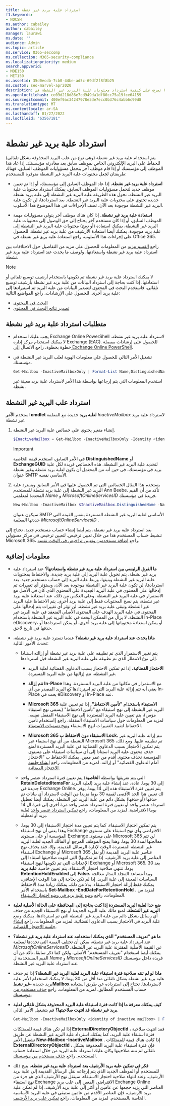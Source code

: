 ```yaml
---
title: استرداد علبة بريد غير نشطة
f1.keywords:
- NOCSH
ms.author: cabailey
author: cabailey
manager: laurawi
ms.date: ''
audience: Admin
ms.topic: article
ms.service: O365-seccomp
ms.collection: M365-security-compliance
ms.localizationpriority: medium
search.appverid:
- MOE150
- MET150
ms.assetid: 35d0ecdb-7cb0-44be-ad5c-69df2f8f8b25
ms.custom: seo-marvel-apr2020
description: تعرف على كيفية استرداد محتويات علبة البريد غير النشطة في Office 365 عن طريق تحويلها إلى علبة بريد جديدة تحتوي على محتويات علبة البريد غير النشطة.
ms.openlocfilehash: ce09d218d86e7cd949da1df80cc75a19fce64159
ms.sourcegitcommit: 400ef9ac34247978e3de7ecc0b376c4abb6c99d8
ms.translationtype: MT
ms.contentlocale: ar-SA
ms.lasthandoff: 01/27/2022
ms.locfileid: "63567181"
---
```

# <a name="recover-an-inactive-mailbox"></a>استرداد علبة بريد غير نشطة

يتم استخدام علبة بريد غير نشطة (وهي نوع من علب البريد المحذوفة بشكل تلقائي) للحفاظ على البريد الإلكتروني الخاص بموظف سابق بعد مغادرته مؤسستك. إذا عاد هذا الموظف إلى مؤسستك أو إذا قام موظف آخر بتحمل مسؤوليات الموظف السابق، فهناك طريقتان لجعل محتويات علبة البريد غير النشطة متوفرة للمستخدم:

- **استرداد علبة بريد غير نشطة.** إذا عاد الموظف السابق إلى مؤسستك، أو إذا تم تعيين موظف جديد لتحمل مسؤوليات الموظف السابق، يمكنك استرداد محتويات علبة البريد غير النشطة. تحول هذه الطريقة علبة البريد غير النشطة إلى علبة بريد نشطة جديدة تحتوي على محتويات علبة البريد غير النشطة. بعد استردادها، لن تكون علبة البريد غير النشطة موجودة بعد الآن. تصف الإجراءات في هذا الموضوع هذا الأسلوب.

- **استعادة علبة بريد غير نشطة.** إذا كان هناك موظف آخر يتولى مسؤوليات مهمة الموظف السابق، أو إذا كان مستخدم آخر يحتاج إلى حق الوصول إلى محتويات علبة البريد غير النشطة، يمكنك استعادة (أو دمج) محتويات علبة البريد غير النشطة إلى علبة بريد موجودة. يمكنك أيضا استعادة الأرشيف من علبة بريد غير نشطة. للحصول على إجراءات هذا الأسلوب، راجع استعادة علبة [بريد](restore-an-inactive-mailbox.md) غير نشطة في Office 365.

راجع [القسم مزيد](#more-information) من المعلومات للحصول على مزيد من التفاصيل حول الاختلافات بين استرداد علبة بريد غير نشطة واستعادتها، ولوصف ما يحدث عند استرداد علبة بريد غير نشطة.

> [!NOTE]
> لا يمكنك استرداد علبة بريد غير نشطة تم تكوينها باستخدام أرشيف توسيع تلقائي أو استعادتها. إذا كنت بحاجة إلى استرداد البيانات من علبة بريد غير نشطة بأرشيف توسيع تلقائي، فاستخدم البحث في المحتوى لتصدير البيانات من علبة البريد ثم استيرادها إلى علبة بريد أخرى. للحصول على الإرشادات، راجع المواضيع التالية:
>
> - [البحث في المحتوى](content-search.md)
> - [تصدير نتائج البحث في المحتوى](export-search-results.md)

## <a name="requirements-to-recover-an-inactive-mailbox"></a>متطلبات استرداد علبة بريد غير نشطة

- يجب عليك استخدام Exchange Online PowerShell لاسترداد علبة بريد غير نشطة. لا يمكنك استخدام مركز إدارة Exchange (EAC). للحصول على إرشادات مفصلة خطوة بخطوة، راجع الاتصال [إلى Exchange Online PowerShell](/powershell/exchange/connect-to-exchange-online-powershell).

- تشغيل الأمر التالي للحصول على معلومات الهوية لعلب البريد غير النشطة في مؤسستك.

  ```powershell
  Get-Mailbox -InactiveMailboxOnly | Format-List Name,DistinguishedName,ExchangeGuid,PrimarySmtpAddress
  ```

  استخدم المعلومات التي يتم إرجاعها بواسطة هذا الأمر لاسترداد علبة بريد معينة غير نشطة.

## <a name="recover-inactive-mailboxes"></a>استرداد علب البريد غير النشطة

استخدم **الأمر cmdlet لعلبة بريد** جديدة مع المعلمة  *InactiveMailbox*  لاسترداد علبة بريد غير نشطة.

1. إنشاء متغير يحتوي على خصائص علبة البريد غير النشطة.

   ```powershell
   $InactiveMailbox = Get-Mailbox -InactiveMailboxOnly -Identity <identity of inactive mailbox>
   ```

   > [!IMPORTANT]
   > في الأمر السابق، استخدم قيمة الخاصية **DistinguishedName** أو **ExchangeGUID** لتحديد علبة البريد غير النشطة. هذه الخصائص فريدة لكل علبة بريد في مؤسستك، في حين أنه من المحتمل أن يكون لعلبة بريد نشطة وغير نشطة عنوان SMTP الأساسي نفسه.

2. يستخدم هذا المثال الخصائص التي تم الحصول عليها في الأمر السابق ويسترد علبة البريد غير النشطة إلى علبة بريد نشطة للمستخدم Ann Beebe. تأكد من أن القيم المحددة لمعلمتي  *Name*  و  *MicrosoftOnlineServicesID*  فريدة في مؤسستك.

   ```powershell
   New-Mailbox -InactiveMailbox $InactiveMailbox.DistinguishedName -Name annbeebe -FirstName Ann -LastName Beebe -DisplayName "Ann Beebe" -MicrosoftOnlineServicesID Ann.Beebe@contoso.com -Password (ConvertTo-SecureString -String 'P@ssw0rd' -AsPlainText -Force) -ResetPasswordOnNextLogon $true
   ```

   سيكون عنوان SMTP الأساسي لعلبة البريد غير النشطة المستردة بنفس القيمة التي حددتها المعلمة  *MicrosoftOnlineServicesID*  .

بعد استرداد علبة بريد غير نشطة، يتم أيضا إنشاء حساب مستخدم جديد. تحتاج إلى تنشيط حساب المستخدم هذا من خلال تعيين ترخيص. لتعيين ترخيص في مركز مسؤولي Microsoft 365، راجع [إضافة مستخدمين وتعيين تراخيص في الوقت نفسه](../admin/add-users/add-users.md).

## <a name="more-information"></a>معلومات إضافية

- **ما الفرق الرئيسي بين استرداد علبة بريد غير نشطة واستعادتها؟** عند استرداد علبة بريد غير نشطة، يتم تحويل علبة البريد إلى علبة بريد جديدة، والاحتفاظ بمحتويات علبة البريد غير النشطة وبنيتها، وربط علبة البريد إلى حساب مستخدم جديد. بعد استردادها، لن تكون علبة البريد غير النشطة موجودة بعد الآن، وستؤثر أي تغييرات تم إدخالها على المحتوى في علبة البريد الجديدة على المحتوى الذي كان في الأصل مع الاستمرار في علبة البريد غير النشطة. وعلى العكس من ذلك، عند استعادة علبة بريد غير نشطة، يتم نسخ المحتويات فقط إلى علبة بريد أخرى. يتم الاحتفاظ علبة البريد غير النشطة وتبقى علبة بريد غير نشطة. لن تؤثر أي تغييرات يتم إدخالها على المحتوى في علبة البريد الهدف على المحتوى الأصلي المنعقد في علبة البريد غير النشطة. لا يزال من الممكن البحث في علبة البريد غير النشطة باستخدام In-Place eDiscovery، أو يمكن استعادة محتوياتها إلى علبة بريد أخرى، أو يمكن استردادها أو حذفها في تاريخ لاحق.

- **ماذا يحدث عند استرداد علبة بريد غير نشطة؟** عندما تسترد علبة بريد غير نشطة، تحدث الأمور التالية:

  - يتم تغيير الاستمرار الذي تم تطبيقه على علبة بريد غير نشطة أو إزالته استنادا إلى نوع الانتظار الذي تم تطبيقه على علبة البريد غير النشطة قبل استردادها.

    - **الاحتجاز القضائية.** إذا تم تمكين الاحتجاز بسبب الدعاوى القضائية لعلبة البريد غير النشطة، تتم إزالتها من علبة البريد المستردة.

    - **تتم إزالة In-Place** مع الاستمرار في مكانها من علبة البريد المستردة. وهذا يعني أنه تتم إزالة علبة البريد التي تم استردادها كع البريد المصدر من أي In-Place بحث في eDiscovery أو In-Place عنه.

    - **Microsoft 365 الاستبقاء باستخدام "تأمين الاحتفاظ".** إذا تم تعيين علبة البريد غير النشطة إلى نهج استبقاء مع "تأمين الاحتفاظ" (يسمى نهج استبقاء مؤمن)، يتم تعيين علبة البريد المستردة إلى نهج الاستبقاء المقفل نفسه. لمزيد من المعلومات حول سياسات الاستبقاء المقفلة، راجع [استخدام تأمين الاحتفاظ لتقييد التغييرات لنهج الاستبقاء [ونهج تسميات الاستبقاء](retention-preservation-lock.md).

    - **Microsoft 365 الاستبقاء دون الاحتفاظ ب Lock.** تتم إزالة علبة البريد غير النشطة من أي نهج استبقاء غير Microsoft 365 تم تطبيقه عليها. ومع ذلك، يتم تمكين الاحتجاز بسبب الدعاوى القضائية في علبة البريد المستردة لمنع حذف محتوى علبة البريد استنادا إلى أي سياسات استبقاء على مستوى المؤسسة تحذف محتوى أقدم من عمر معين. يمكنك الاحتفاظ ب "الاحتجاز أمام الدعاوى القضائية" أو إزالته. لمزيد من المعلومات، راجع [إنشاء جلسة الاحتجاز القضائية](create-a-litigation-hold.md).

  - يتم تعيين فترة استرداد عنصر واحد (التي يتم تعريفها بواسطة **الخاصية RetainDeletedItemsFor** لعلبة البريد) إلى 30 يوما. عادة، عند إنشاء علبة بريد جديدة في Exchange Online، يتم تعيين فترة الاستبقاء هذه إلى 14 يوما. يوفر لك تعيين هذا الحد الأقصى لقيمة 30 يوما مزيدا من الوقت لاسترداد أي بيانات تم حذفها (أو حذفها) بشكل دائم من علبة البريد غير النشطة. يمكنك أيضا تعطيل استرداد عنصر واحد أو تعيين فترة استرداد عنصر واحد مرة أخرى إلى فترة ال 14 يوما الافتراضية. لمزيد من المعلومات، راجع [تمكين استرداد عنصر واحد](/exchange/recipients-in-exchange-online/manage-user-mailboxes/enable-or-disable-single-item-recovery) لعلبة بريد أو تعطيله.

  - يتم تمكين احتجاز الاستبقاء، كما يتم تعيين مدة احتجاز الاستبقاء إلى 30 يوما. وهذا يعني أن نهج استبقاء Exchange الافتراضي وأي نهج استبقاء على مستوى المؤسسة أو على مستوى Exchange على مستوى Microsoft 365 لن تتم معالجتها لمدة 30 يوما. وهذا يمنح الموظف المرجع أو المالك الجديد لعلبة البريد غير النشطة المستردة الوقت لإدارة الرسائل القديمة. وإلا، فقد يحذف نهج استبقاء Exchange أو Microsoft 365 عناصر علبة البريد القديمة (أو نقل العناصر إلى علبة بريد الأرشيف، إذا تم تمكينها) التي انتهت صلاحيتها استنادا إلى الإعدادات التي تم تكوينها لنهج استبقاء Exchange أو Microsoft 365. بعد 30 يوما، تنتهي صلاحية احتجاز الاستبقاء، يتم تعيين خاصية **علبة بريد RetentionHoldEnabled** إلى **False**، ويبدأ مساعد المجلد المدار معالجة السياسات المعينة إلى علبة البريد. إذا لم تكن بحاجة إلى هذا الوقت الإضافي، يمكنك فقط إزالة احتجاز الاستبقاء. بدلا من ذلك، يمكنك زيادة مدة الاحتفاظ باستخدام الأمر **Set-Mailbox -EndDateForRetentionHold** . لمزيد من المعلومات، راجع [وضع علبة بريد في وضع احتجاز الاستبقاء](/exchange/security-and-compliance/messaging-records-management/mailbox-retention-hold).

- **ضع حدا لعلبة البريد المستردة إذا كنت بحاجة إلى المحافظة على الحالة الأصلية لعلبة البريد غير النشطة.** لمنع مالك علبة البريد الجديدة أو نهج الاستبقاء الجديد من حذف أي رسائل بشكل دائم من علبة البريد غير النشطة التي تم استردادها، يمكنك وضع علبة البريد في الاحتجاز بسبب الدعاوى القضائية. لمزيد من المعلومات، راجع [إنشاء جلسة الاحتجاز القضائية](./create-a-litigation-hold.md).

- **ما هو "تعريف المستخدم" الذي يمكنك استخدامه عند استرداد علبة بريد غير نشطة؟** عند استرداد علبة بريد غير نشطة، يمكن أن تختلف القيمة التي تحددها لمعلمة  *MicrosoftOnlineServicesID*  عن القيمة الأصلية المقترنة علبة البريد غير النشطة. يمكنك أيضا استخدام "تعريف المستخدم" الأصلي. ولكن كما ذكر سابقا، تأكد من أن القيم المستخدمة ل  *Name*  و  *MicrosoftOnlineServicesID*  فريدة داخل مؤسستك عند استرداد علبة البريد غير النشطة.

- **ماذا لو لم تنته صلاحية فترة استبقاء علبة البريد لعلبة البريد غير النشطة؟** إذا تم حذف علبة بريد غير نشطة بشكل تلقائي منذ أقل من 30 يوما، لا يمكنك استخدام الأمر علبة بريد جديدة **-غير نشطMailbox** لاستردادها. تحتاج إلى استرداده عن طريق استعادة حساب المستخدم المطابق. لمزيد من المعلومات، راجع [حذف مستخدم من مؤسستك](../admin/add-users/delete-a-user.md).

- **كيف يمكنك معرفة ما إذا كانت فترة استبقاء علبة البريد المحذوفة بشكل تلقائي لعلبة بريد غير نشطة قد انتهت صلاحيتها؟** قم بتشغيل الأمر التالي.

  ```powershell
  Get-Mailbox -InactiveMailboxOnly <identity of inactive mailbox> | Format-List ExternalDirectoryObjectId
  ```

  إذا لم تكن هناك قيمة للممتلكات **ExternalDirectoryObjectId** ، فقد انتهت صلاحية فترة استبقاء علبة البريد، كما يمكنك استرداد علبة البريد غير النشطة عن طريق تشغيل الأمر **New-Mailbox -InactiveMailbox** . إذا كانت هناك قيمة للممتلكات **ExternalDirectoryObjectId** ، فإن فترة استبقاء علبة البريد المحذوفة بشكل تلقائي لم تنته صلاحيتها وكان عليك استرداد علبة البريد من خلال استعادة حساب المستخدم. راجع [حذف مستخدم من مؤسستك](../admin/add-users/delete-a-user.md).

- **فكر في تمكين علبة بريد الأرشيف بعد استرداد علبة بريد غير نشطة.** يتيح ذلك للمستخدم أو الموظف الجديد الذي يتم إرجاعه نقل الرسائل القديمة إلى علبة بريد الأرشيف. وعند انتهاء صلاحية احتجاز الاستبقاء، سينقل نهج الأرشيف الذي هو جزء من نهج استبقاء Exchange الافتراضي المعين إلى علب بريد Exchange Online العناصر التي يزيد حجمها عن عامين أو أكثر إلى علبة بريد الأرشيف. إذا لم تمكن علبة بريد الأرشيف، فإن العناصر الأقدم من عامين ستبقى في علبة البريد الأساسية الخاصة بالمستخدم. لمزيد من المعلومات، راجع [تمكين علب بريد الأرشيف](enable-archive-mailboxes.md).